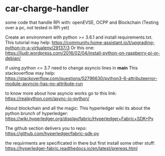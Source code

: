 # car-charge-handler
some code that handle RPi with: openEVSE, OCPP and Blockchain
(Testing over a pc, not tested in RPi yet)

Create an environment with python >= 3.6.1 and install requirements.txt.
This tutorial may help: https://community.home-assistant.io/t/upgrading-python-in-a-virtualenv/29137/3
Or this one: https://liudr.wordpress.com/2016/02/04/install-python-on-raspberry-pi-or-debian/

if using python <= 3.7 need to change asyncio lines in __main__
This stackoverflow may help: https://stackoverflow.com/questions/52796630/python3-6-attributeerror-module-asyncio-has-no-attribute-run

to know more about how asyncio works go to this link: https://realpython.com/async-io-python/

About blockchain and all the magic:
This hyperledger wiki its about the python brunch of hyperledger: https://wiki.hyperledger.org/display/fabric/Hyperledger+Fabric+SDK+Py

The github section delivers you to repo:
https://github.com/hyperledger/fabric-sdk-py

the requirments are specificated in there but first install some other stuff:
https://hyperledger-fabric.readthedocs.io/en/latest/prereqs.html


